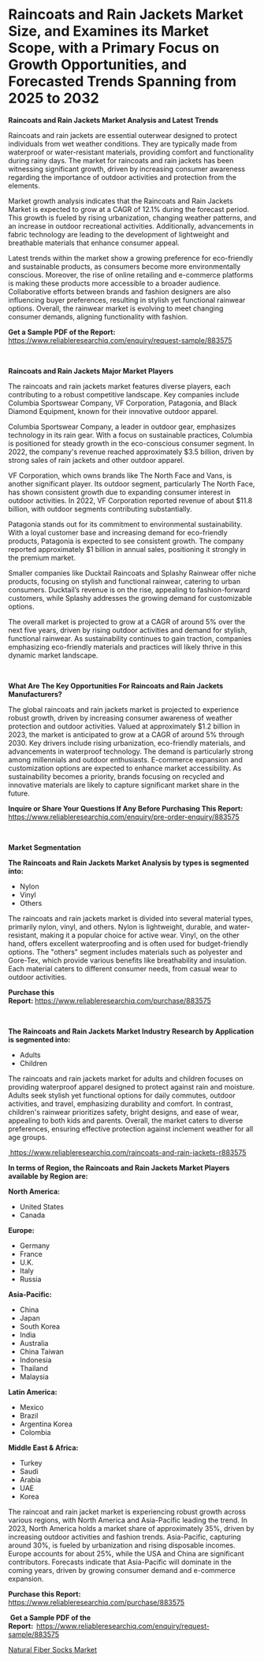 <p><h1>Raincoats and Rain Jackets Market Size, and Examines its Market Scope, with a Primary Focus on Growth Opportunities, and Forecasted Trends Spanning from 2025 to 2032</h1></p><p><strong>Raincoats and Rain Jackets Market Analysis and Latest Trends</strong></p>
<p><p>Raincoats and rain jackets are essential outerwear designed to protect individuals from wet weather conditions. They are typically made from waterproof or water-resistant materials, providing comfort and functionality during rainy days. The market for raincoats and rain jackets has been witnessing significant growth, driven by increasing consumer awareness regarding the importance of outdoor activities and protection from the elements.</p><p>Market growth analysis indicates that the Raincoats and Rain Jackets Market is expected to grow at a CAGR of 12.1% during the forecast period. This growth is fueled by rising urbanization, changing weather patterns, and an increase in outdoor recreational activities. Additionally, advancements in fabric technology are leading to the development of lightweight and breathable materials that enhance consumer appeal. </p><p>Latest trends within the market show a growing preference for eco-friendly and sustainable products, as consumers become more environmentally conscious. Moreover, the rise of online retailing and e-commerce platforms is making these products more accessible to a broader audience. Collaborative efforts between brands and fashion designers are also influencing buyer preferences, resulting in stylish yet functional rainwear options. Overall, the rainwear market is evolving to meet changing consumer demands, aligning functionality with fashion.</p></p>
<p><strong>Get a Sample PDF of the Report:&nbsp;</strong> <a href="https://www.reliableresearchiq.com/enquiry/request-sample/883575?utm_campaign=2926&utm_medium=2&utm_source=Github&utm_content=ia&utm_term=05042025&utm_id=raincoats-and-rain-jackets">https://www.reliableresearchiq.com/enquiry/request-sample/883575</a></p>
<p>&nbsp;</p>
<p><strong>Raincoats and Rain Jackets Major Market Players</strong></p>
<p><p>The raincoats and rain jackets market features diverse players, each contributing to a robust competitive landscape. Key companies include Columbia Sportswear Company, VF Corporation, Patagonia, and Black Diamond Equipment, known for their innovative outdoor apparel.</p><p>Columbia Sportswear Company, a leader in outdoor gear, emphasizes technology in its rain gear. With a focus on sustainable practices, Columbia is positioned for steady growth in the eco-conscious consumer segment. In 2022, the company's revenue reached approximately $3.5 billion, driven by strong sales of rain jackets and other outdoor apparel.</p><p>VF Corporation, which owns brands like The North Face and Vans, is another significant player. Its outdoor segment, particularly The North Face, has shown consistent growth due to expanding consumer interest in outdoor activities. In 2022, VF Corporation reported revenue of about $11.8 billion, with outdoor segments contributing substantially.</p><p>Patagonia stands out for its commitment to environmental sustainability. With a loyal customer base and increasing demand for eco-friendly products, Patagonia is expected to see consistent growth. The company reported approximately $1 billion in annual sales, positioning it strongly in the premium market.</p><p>Smaller companies like Ducktail Raincoats and Splashy Rainwear offer niche products, focusing on stylish and functional rainwear, catering to urban consumers. Ducktail’s revenue is on the rise, appealing to fashion-forward customers, while Splashy addresses the growing demand for customizable options.</p><p>The overall market is projected to grow at a CAGR of around 5% over the next five years, driven by rising outdoor activities and demand for stylish, functional rainwear. As sustainability continues to gain traction, companies emphasizing eco-friendly materials and practices will likely thrive in this dynamic market landscape.</p></p>
<p>&nbsp;</p>
<p><strong>What Are The Key Opportunities For Raincoats and Rain Jackets Manufacturers?</strong></p>
<p><p>The global raincoats and rain jackets market is projected to experience robust growth, driven by increasing consumer awareness of weather protection and outdoor activities. Valued at approximately $1.2 billion in 2023, the market is anticipated to grow at a CAGR of around 5% through 2030. Key drivers include rising urbanization, eco-friendly materials, and advancements in waterproof technology. The demand is particularly strong among millennials and outdoor enthusiasts. E-commerce expansion and customization options are expected to enhance market accessibility. As sustainability becomes a priority, brands focusing on recycled and innovative materials are likely to capture significant market share in the future.</p></p>
<p><strong>Inquire or Share Your Questions If Any Before Purchasing This Report:</strong> <a href="https://www.reliableresearchiq.com/enquiry/pre-order-enquiry/883575?utm_campaign=2926&utm_medium=2&utm_source=Github&utm_content=ia&utm_term=05042025&utm_id=raincoats-and-rain-jackets">https://www.reliableresearchiq.com/enquiry/pre-order-enquiry/883575</a></p>
<p>&nbsp;</p>
<p><strong>Market Segmentation</strong></p>
<p><strong>The Raincoats and Rain Jackets Market Analysis by types is segmented into:</strong></p>
<p><ul><li>Nylon</li><li>Vinyl</li><li>Others</li></ul></p>
<p><p>The raincoats and rain jackets market is divided into several material types, primarily nylon, vinyl, and others. Nylon is lightweight, durable, and water-resistant, making it a popular choice for active wear. Vinyl, on the other hand, offers excellent waterproofing and is often used for budget-friendly options. The "others" segment includes materials such as polyester and Gore-Tex, which provide various benefits like breathability and insulation. Each material caters to different consumer needs, from casual wear to outdoor activities.</p></p>
<p><strong>Purchase this Report:&nbsp;</strong><a href="https://www.reliableresearchiq.com/purchase/883575?utm_campaign=2926&utm_medium=2&utm_source=Github&utm_content=ia&utm_term=05042025&utm_id=raincoats-and-rain-jackets">https://www.reliableresearchiq.com/purchase/883575</a></p>
<p>&nbsp;</p>
<p><strong>The Raincoats and Rain Jackets Market Industry Research by Application is segmented into:</strong></p>
<p><ul><li>Adults</li><li>Children</li></ul></p>
<p><p>The raincoats and rain jackets market for adults and children focuses on providing waterproof apparel designed to protect against rain and moisture. Adults seek stylish yet functional options for daily commutes, outdoor activities, and travel, emphasizing durability and comfort. In contrast, children's rainwear prioritizes safety, bright designs, and ease of wear, appealing to both kids and parents. Overall, the market caters to diverse preferences, ensuring effective protection against inclement weather for all age groups.</p></p>
<p><a href="https://www.reliableresearchiq.com/raincoats-and-rain-jackets-r883575?utm_campaign=2926&utm_medium=2&utm_source=Github&utm_content=ia&utm_term=05042025&utm_id=raincoats-and-rain-jackets">&nbsp;https://www.reliableresearchiq.com/raincoats-and-rain-jackets-r883575</a></p>
<p><strong>In terms of Region, the Raincoats and Rain Jackets Market Players available by Region are:</strong></p>
<p>
    <p> <strong> North America: </strong>
        <ul>
            <li>United States</li>
            <li>Canada</li>
        </ul>
        </p> 
    <p> <strong> Europe: </strong>
        <ul>
            <li>Germany</li>
            <li>France</li>
            <li>U.K.</li>
            <li>Italy</li>
            <li>Russia</li>
        </ul>
        </p> 
    <p> <strong> Asia-Pacific: </strong>
        <ul>
            <li>China</li>
            <li>Japan</li>
            <li>South Korea</li>
            <li>India</li>
            <li>Australia</li>
            <li>China Taiwan</li>
            <li>Indonesia</li>
            <li>Thailand</li>
            <li>Malaysia</li>
        </ul>
        </p> 
    <p> <strong> Latin America: </strong>
        <ul>
            <li>Mexico</li>
            <li>Brazil</li>
            <li>Argentina Korea</li>
            <li>Colombia</li>
        </ul>
        </p> 
    <p> <strong> Middle East & Africa: </strong>
        <ul>
            <li>Turkey</li>
            <li>Saudi</li>
            <li>Arabia</li>
            <li>UAE</li>
            <li>Korea</li>
        </ul>
    </p>
    </p>
<p><p>The raincoat and rain jacket market is experiencing robust growth across various regions, with North America and Asia-Pacific leading the trend. In 2023, North America holds a market share of approximately 35%, driven by increasing outdoor activities and fashion trends. Asia-Pacific, capturing around 30%, is fueled by urbanization and rising disposable incomes. Europe accounts for about 25%, while the USA and China are significant contributors. Forecasts indicate that Asia-Pacific will dominate in the coming years, driven by growing consumer demand and e-commerce expansion.</p></p>
<p><strong>Purchase this Report: </strong><a href="https://www.reliableresearchiq.com/purchase/883575?utm_campaign=2926&utm_medium=2&utm_source=Github&utm_content=ia&utm_term=05042025&utm_id=raincoats-and-rain-jackets">https://www.reliableresearchiq.com/purchase/883575</a></p>
<p>&nbsp;<strong>Get a Sample PDF of the Report:&nbsp;&nbsp;</strong><a href="https://www.reliableresearchiq.com/enquiry/request-sample/883575?utm_campaign=2926&utm_medium=2&utm_source=Github&utm_content=ia&utm_term=05042025&utm_id=raincoats-and-rain-jackets">https://www.reliableresearchiq.com/enquiry/request-sample/883575</a></p>
<p><strong></strong></p>
<p><p><a href="https://github.com/tumacaakesha78/Market-Research-Report-List-1/blob/main/natural-fiber-socks-market.md?utm_campaign=2926&utm_medium=2&utm_source=Github&utm_content=ia&utm_term=05042025&utm_id=raincoats-and-rain-jackets">Natural Fiber Socks Market</a></p></p>
